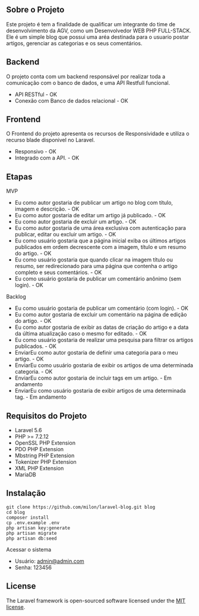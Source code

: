 ## Sobre o Projeto

Este projeto é tem a finalidade de qualificar um integrante do time de desenvolvimento da AGV, como um Desenvolvedor WEB PHP FULL-STACK. Ele é um simple blog que possui uma aréa destinada  para o usuario postar artigos, gerenciar as categorias e os seus comentários.

## Backend
O projeto conta com um backend responsável por realizar toda a comunicação com o banco de dados, e uma API Restfull funcional.

- API RESTful - OK
- Conexão com Banco de dados relacional - OK

## Frontend
O Frontend do projeto apresenta os recursos de Responsividade e utiliza o recurso blade disponivel no Laravel.

- Responsivo - OK
- Integrado com a API. - OK


## Etapas

MVP

- Eu como autor gostaria de publicar um artigo no blog com título, imagem e descrição. - OK
- Eu como autor gostaria de editar um artigo já publicado. - OK
- Eu como autor gostaria de excluir um artigo. - OK
- Eu como autor gostaria de uma área exclusiva com autenticação para publicar, editar ou excluir um artigo. - OK
- Eu como usuário gostaria que a página inicial exiba os últimos artigos publicados em ordem decrescente com a imagem, título e um resumo do artigo. - OK
- Eu como usuário gostaria que quando clicar na imagem título ou resumo, ser redirecionado para uma página que contenha o artigo completo e seus comentários. - OK
- Eu como usuário gostaria de publicar um comentário anônimo (sem login). - OK

Backlog 

- Eu como usuário gostaria de publicar um comentário (com login). - OK
- Eu como autor gostaria de excluir um comentário na página de edição do artigo. - OK
- Eu como autor gostaria de exibir as datas de criação do artigo e a data da última atualização caso o mesmo for editado. - OK
- Eu como usuário gostaria de realizar uma pesquisa para filtrar os artigos publicados. - OK
- EnviarEu como autor gostaria de definir uma categoria para o meu artigo. - OK
- EnviarEu como usuário gostaria de exibir os artigos de uma determinada categoria. - OK
- EnviarEu como autor gostaria de incluir tags em um artigo. - Em andamento
- EnviarEu como usuário gostaria de exibir artigos de uma determinada tag. - Em andamento


## Requisitos do Projeto
- Laravel 5.6
- PHP >= 7.2.12
- OpenSSL PHP Extension
- PDO PHP Extension
- Mbstring PHP Extension
- Tokenizer PHP Extension
- XML PHP Extension
- MariaDB


## Instalação

```
git clone https://github.com/milon/laravel-blog.git blog
cd blog
composer install
cp .env.example .env
php artisan key:generate
php artisan migrate
php artisan db:seed
```
Acessar o sistema

- Usuário: admin@admin.com
- Senha: 123456

## License

The Laravel framework is open-sourced software licensed under the [MIT license](https://opensource.org/licenses/MIT).
